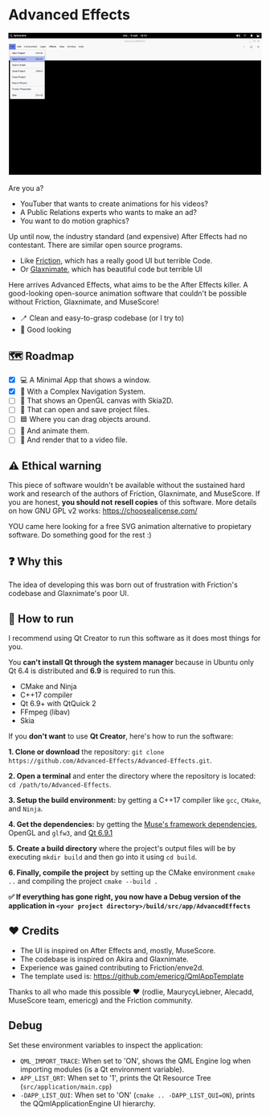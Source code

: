 # Advanced Effects

![An early image of Advanced Effects](https://raw.githubusercontent.com/Advanced-Effects/Muse-Qml-App-Template/refs/heads/main/screenshot.webp)

Are you a?

- YouTuber that wants to create animations for his videos?
- A Public Relations experts who wants to make an ad?
- You want to do motion graphics?

Up until now, the industry standard (and expensive) After Effects had no contestant. There are similar open source programs.
- Like [Friction](), which has a really good UI but terrible Code.
- Or [Glaxnimate](), which has beautiful code but terrible UI

Here arrives Advanced Effects, what aims to be the After Effects killer. A good-looking open-source animation software that couldn't be possible without Friction, Glaxnimate, and MuseScore!

- 🪥 Clean and easy-to-grasp codebase (or I try to)
- 🔮 Good looking

## 🗺️ Roadmap

- [x] 💻 A Minimal App that shows a window.
- [x] 🧭 With a Complex Navigation System.
- [ ] 🎨 That shows an OpenGL canvas with Skia2D.
- [ ] 📁 That can open and save project files.
- [ ] 🟦 Where you can drag objects around.
- [ ] 🚄 And animate them.
- [ ] 🎥 And render that to a video file.

## ⚠️ Ethical warning

This piece of software wouldn't be available without the sustained hard work and research of the authors of Friction, Glaxnimate, and MuseScore. If you are honest, **you should not** **resell copies** of this software. More details on how GNU GPL v2 works: https://choosealicense.com/

YOU came here looking for a free SVG animation alternative to propietary software. Do something good for the rest :)

## ❓ Why this

The idea of developing this was born out of frustration with Friction's codebase and Glaxnimate's poor UI.

## 🏃 How to run

I recommend using Qt Creator to run this software as it does most things for you.

You **can't install Qt through the system manager** because in Ubuntu only Qt 6.4 is distributed and **6.9** is required to run this.

- CMake and Ninja
- C++17 compiler
- Qt 6.9+ with QtQuick 2
- FFmpeg (libav)
- Skia

If you **don't want** to use **Qt Creator**, here's how to run the software:

**1. Clone or download** the repository: `git clone https://github.com/Advanced-Effects/Advanced-Effects.git`.

**2. Open a terminal** and enter the directory where the repository is located: `cd /path/to/Advanced-Effects`.

**3. Setup the build environment:** by getting a C++17 compiler like `gcc`, `CMake`, and `Ninja`.

**4. Get the dependencies:** by getting the [Muse's framework dependencies](https://github.com/musescore/MuseScore/wiki/Install-dependencies), OpenGL and `glfw3`, and [Qt 6.9.1](https://www.qt.io/product/qt6)

**5. Create a build directory** where the project's output files will be by executing `mkdir build` and then go into it using `cd build`.

**6. Finally, compile the project** by setting up the CMake environment `cmake ..` and compiling the project `cmake --build .`

**✅ If everything has gone right, you now have a Debug version of the application in `<your project directory>/build/src/app/AdvancedEffects`**

## ❤️ Credits

- The UI is inspired on After Effects and, mostly, MuseScore.
- The codebase is inspired on Akira and Glaxnimate.
- Experience was gained contributing to Friction/enve2d.
- The template used is: https://github.com/emericg/QmlAppTemplate

Thanks to all who made this possible :heart: (rodlie, MaurycyLiebner, Alecadd, MuseScore team, emericg) and the Friction community.


## Debug

Set these environment variables to inspect the application:

- `QML_IMPORT_TRACE`: When set to 'ON', shows the QML Engine log when importing modules (is a Qt environment variable).
- `APP_LIST_QRT`: When set to '1', prints the Qt Resource Tree (`src/application/main.cpp`)
- `-DAPP_LIST_QUI`: When set to 'ON' (`cmake .. -DAPP_LIST_QUI=ON`), prints the QQmlApplicationEngine UI hierarchy.
